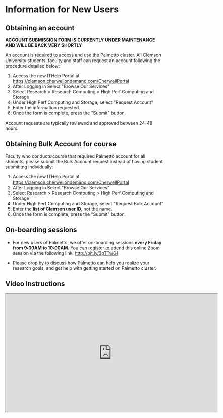 # Information for New Users

## Obtaining an account

**ACCOUNT SUBMISSION FORM IS CURRENTLY UNDER MAINTENANCE AND WILL BE BACK VERY SHORTLY**

An account is required to access and use the Palmetto
cluster. All Clemson University students, faculty and staff
can request an account following the procedure detailed below:

1. Access the new ITHelp Portal at <https://clemson.cherwellondemand.com/CherwellPortal>
2. After Logging in Select "Browse Our Services"
3. Select Research > Research Computing > High Perf Computing and Storage
4. Under High Perf Computing and Storage, select "Request Account"
5. Enter the information requested.
6. Once the form is complete, press the "Submit" button.

Account requests are typically reviewed and approved between 24-48 hours.

## Obtaining Bulk Account for course

Faculty who conducts course that required Palmetto account for all students, please submit the Bulk Account request instead of having student submititng individually:

1. Access the new ITHelp Portal at <https://clemson.cherwellondemand.com/CherwellPortal>
2. After Logging in Select "Browse Our Services"
3. Select Research > Research Computing > High Perf Computing and Storage
4. Under High Perf Computing and Storage, select "Request Bulk Account"
5. Enter the **list of Clemson user ID**, not the name.
6. Once the form is complete, press the "Submit" button.

## On-boarding sessions

- For new users of Palmetto, we offer on-boarding sessions **every
  Friday from 9:00AM to 10:00AM**. You can register to attend this online Zoom session
  via the following link: <http://bit.ly/3pTTwG1>

- Please drop by to discuss how Palmetto can help you realize your
  research goals, and get help with getting started on Palmetto cluster.

## Video Instructions

<iframe src="https://drive.google.com/file/d/1bjMeBy1jNfHpK6yqEr6Uvnt_QHJ4xEuJ/preview" width="670" height="376" ></iframe>

<br />
